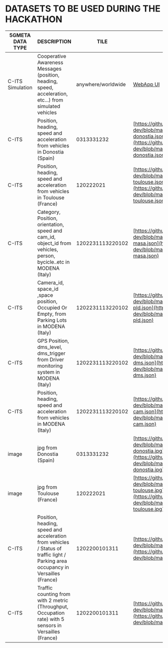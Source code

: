 # DATASETS TO BE USED DURING THE HACKATHON

| 5GMETA DATA TYPE | DESCRIPTION                                                                                                                        | TILE               | SAMPLE                                                                                                                                                                                             | ReadMe |
|------------------|------------------------------------------------------------------------------------------------------------------------------------|--------------------|----------------------------------------------------------------------------------------------------------------------------------------------------------------------------------------------------|--------|
| C-ITS Simulation | Cooperative Awareness Messages (position, heading, speed, acceleration, etc...) from simulated vehicles                            | anywhere/worldwide | [WebApp UI](https://github.com/5gmetadmin/5gmeta-dev/blob/main/datasets/image-sample-links-simulator-ui.jpg)                                                                                       | [README](https://github.com/5gmetadmin/5gmeta-dev/blob/main/docs/datasets-description/unimore-cam-description.md) |
| C-ITS            | Position, heading, speed and acceleration from vehicles  in Donostia (Spain)                                                       | 0313331232         | [https://github.com/5gmetadmin/5gmeta-dev/blob/main/datasets/cits-vicomtech-donostia.json](https://github.com/5gmetadmin/5gmeta-dev/blob/main/datasets/cits-vicomtech-donostia.json)               | [README](https://github.com/5gmetadmin/5gmeta-dev/blob/main/docs/datasets-description/vicomtech_cam_description.md) |
| C-ITS            | Position, heading, speed and acceleration from vehicles  in Toulouse (France)                                                      | 120222021          | [https://github.com/5gmetadmin/5gmeta-dev/blob/main/datasets/cits-vicomtech-toulouse.json](https://github.com/5gmetadmin/5gmeta-dev/blob/main/datasets/cits-vicomtech-toulouse.json)               | [README](https://github.com/5gmetadmin/5gmeta-dev/blob/main/docs/datasets-description/vicomtech_cam_description.md) |
| C-ITS            | Category, Position, orientation, speed and cam_id, object_id from vehicles, person, bycicle..etc  in MODENA (Italy)                | 1202231113220102   | [https://github.com/5gmetadmin/5gmeta-dev/blob/main/datasets/cits-unimore-modena-masa.json](https://github.com/5gmetadmin/5gmeta-dev/blob/main/datasets/cits-unimore-modena-masa.json) | [README](https://github.com/5gmetadmin/5gmeta-dev/blob/main/docs/datasets-description/unimore-masa-description.md) |
| C-ITS            | Camera_id, space_id ,space position, Occupied Or Empty, from Parking Lots in MODENA (Italy)                                        | 1202231113220102   | [https://github.com/5gmetadmin/5gmeta-dev/blob/main/datasets/cits-unimore-modena-pld.json](https://github.com/5gmetadmin/5gmeta-dev/blob/main/datasets/cits-unimore-modena-pld.json)               | [README](https://github.com/5gmetadmin/5gmeta-dev/blob/main/docs/datasets-description/unimore-pld-description.md) |
| C-ITS            | GPS Position, dms_level, dms_trigger from Driver monitoring system in MODENA (Italy)                                        | 1202231113220102   | [https://github.com/5gmetadmin/5gmeta-dev/blob/main/datasets/cits-unimore-modena-dms.json](https://github.com/5gmetadmin/5gmeta-dev/blob/main/datasets/cits-unimore-modena-dms.json)               | [README](https://github.com/5gmetadmin/5gmeta-dev/blob/main/docs/datasets-description/unimore-dms-description.md) |
| C-ITS            | Position, heading, speed and acceleration from vehicles in MODENA (Italy)                                        | 1202231113220102   | [https://github.com/5gmetadmin/5gmeta-dev/blob/main/datasets/cits-unimore-modena-cam.json](https://github.com/5gmetadmin/5gmeta-dev/blob/main/datasets/cits-unimore-modena-cam.json)               | [README](https://github.com/5gmetadmin/5gmeta-dev/blob/main/docs/datasets-description/unimore-cam-description.md) |
| image            | jpg from   Donostia (Spain)                                                                                                        | 0313331232         | [https://github.com/5gmetadmin/5gmeta-dev/blob/main/datasets/image-sample-vicomtech-donostia.jpg](https://github.com/5gmetadmin/5gmeta-dev/blob/main/datasets/image-sample-vicomtech-donostia.jpg) | [README](https://github.com/5gmetadmin/5gmeta-dev/blob/main/docs/datasets-description/vicomtech_jpg_description.md) |
| image            | jpg from   Toulouse (France)                                                                                                       | 120222021          | [https://github.com/5gmetadmin/5gmeta-dev/blob/main/datasets/image-sample-vicomtech-toulouse.jpg](https://github.com/5gmetadmin/5gmeta-dev/blob/main/datasets/image-sample-vicomtech-toulouse.jpg) | [README](https://github.com/5gmetadmin/5gmeta-dev/blob/main/docs/datasets-description/vicomtech_jpg_description.md) |
| C-ITS            | Position, heading, speed and acceleration from vehicles / Status of traffic light / Parking area occupancy  in Versailles (France) | 1202200101311      | [https://github.com/5gmetadmin/5gmeta-dev/blob/main/datasets/cits-versailles_area.json](https://github.com/5gmetadmin/5gmeta-dev/blob/main/datasets/cits-versailles_area.json)                     | [README] |
| C-ITS            | Traffic counting from with 2 metric (Throughput, Occupation rate) with 5 sensors in Versailles (France)                            | 1202200101311      | [https://github.com/5gmetadmin/5gmeta-dev/blob/main/datasets/traffic_sensors_samples.json](https://github.com/5gmetadmin/5gmeta-dev/blob/main/datasets/traffic_sensors_samples.json)               | [README] |
